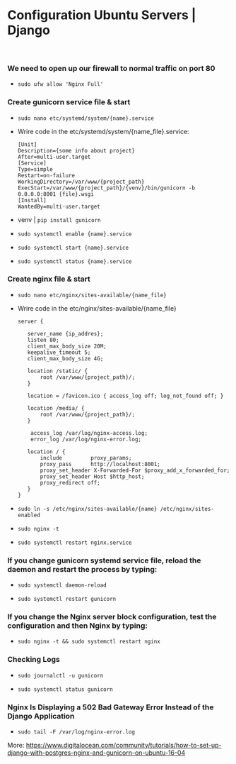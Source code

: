 # Configuration Ubuntu Servers | Django 
<br>

  ### We need to open up our firewall to normal traffic on port 80
  *     sudo ufw allow 'Nginx Full'
  ### Create gunicorn service file & start
  *     sudo nano etc/systemd/system/{name}.service
  * Wrire code in the etc/systemd/system/{name_file}.service:
        
        [Unit]
        Description={some info about project}
        After=multi-user.target
        [Service]
        Type=simple
        Restart=on-failure
        WorkingDirectory=/var/www/{project_path}
        ExecStart=/var/www/{project_path}/{venv}/bin/gunicorn -b 0.0.0.0:8001 {file}.wsgi
        [Install]
        WantedBy=multi-user.target

  * venv | `pip install gunicorn`
  *     sudo systemctl enable {name}.service
  *     sudo systemctl start {name}.service
  *     sudo systemctl status {name}.service
  ### Create nginx file & start
  *     sudo nano etc/nginx/sites-available/{name_file}
  * Wrire code in the etc/nginx/sites-available/{name_file}
     
        server {
     
           server_name {ip_addres};
           listen 80;
           client_max_body_size 20M;
           keepalive_timeout 5;
           client_max_body_size 4G;

           location /static/ {
               root /var/www/{project_path}/;
           }
           
           location = /favicon.ico { access_log off; log_not_found off; }
           
           location /media/ {
               root /var/www/{project_path}/;
           }
           
            access_log /var/log/nginx-access.log;
            error_log /var/log/nginx-error.log;

           location / {
               include         proxy_params;
               proxy_pass      http://localhost:8001;
               proxy_set_header X-Forwarded-For $proxy_add_x_forwarded_for;
               proxy_set_header Host $http_host;
               proxy_redirect off;
           }
        }
     
   *     sudo ln -s /etc/nginx/sites-available/{name} /etc/nginx/sites-enabled
   *     sudo nginx -t
   *     sudo systemctl restart nginx.service

### If you change gunicorn systemd service file, reload the daemon and restart the process by typing:

 *     sudo systemctl daemon-reload
 *     sudo systemctl restart gunicorn
 

### If you change the Nginx server block configuration, test the configuration and then Nginx by typing:

 *     sudo nginx -t && sudo systemctl restart nginx

### Checking Logs

 *     sudo journalctl -u gunicorn
 *     sudo systemctl status gunicorn


### Nginx Is Displaying a 502 Bad Gateway Error Instead of the Django Application

  *     sudo tail -F /var/log/nginx-error.log

More: https://www.digitalocean.com/community/tutorials/how-to-set-up-django-with-postgres-nginx-and-gunicorn-on-ubuntu-16-04
